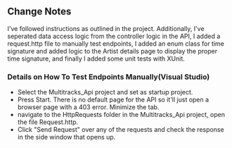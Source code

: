 ## Change Notes

I've followed instructions as outlined in the project. Additionally, I've seperated data access logic from the controller logic in the API, I added a request.http file to manually test endpoints, I added an enum class for time signature and added logic to the Artist details page to display the proper time signature, and finally I added some unit tests with XUnit.

### Details on How To Test Endpoints Manually(Visual Studio)
* Select the Multitracks_Api project and set as startup project.
* Press Start. There is no default page for the API so it'll just open a browser page with a 403 error. Minimize the tab.
* navigate to the HttpRequests folder in the Multitracks_Api project, open the file Request.http.
* Click "Send Request" over any of the requests and check the response in the side window that opens up.
